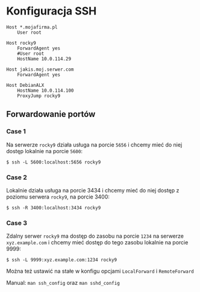 # Konfiguracja SSH

```
Host *.mojafirma.pl
	User root

Host rocky9
	ForwardAgent yes
	#User root
	HostName 10.0.114.29

Host jakis.moj.serwer.com
	ForwardAgent yes

Host DebianALX
	HostName 10.0.114.100
	ProxyJump rocky9
```


## Forwardowanie portów

### Case 1

Na serwerze `rocky9` działa usługa na porcie `5656` i chcemy mieć do niej dostęp lokalnie na porcie `5600`:

```command
$ ssh -L 5600:localhost:5656 rocky9
```

### Case 2 

Lokalnie działa usługa na porcie 3434 i chcemy mieć do niej dostęp z poziomu serwera `rocky9`, na porcie 3400:

```command
$ ssh -R 3400:localhost:3434 rocky9
```

### Case 3

Zdalny serwer `rocky9` ma dostęp do zasobu na porcie `1234` na serwerze `xyz.example.com` i chcemy mieć dostęp do tego zasobu lokalnie na porcie 9999:

```command
$ ssh -L 9999:xyz.example.com:1234 rocky9
```

Można też ustawić na stałe w konfigu opcjami `LocalForward` i `RemoteForward`

Manual: `man ssh_config` oraz `man sshd_config`

